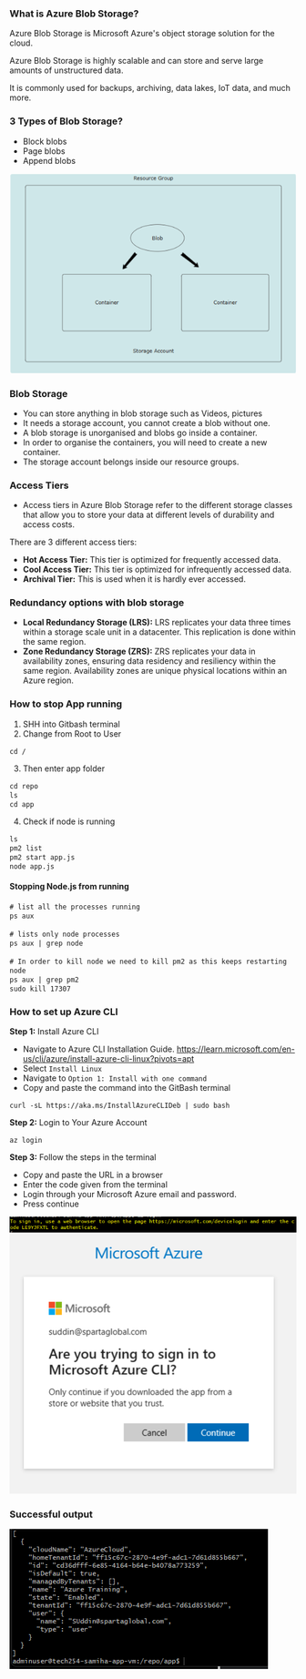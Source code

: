 ### What is Azure Blob Storage?

Azure Blob Storage is Microsoft Azure's object storage solution for the cloud.

Azure Blob Storage is highly scalable and can store and serve large amounts of unstructured data.

It is commonly used for backups, archiving, data lakes, IoT data, and much more.

### 3 Types of Blob Storage?
- Block blobs
- Page blobs
- Append blobs

![alt text](Images/blob.png)

### Blob Storage 
- You can store anything in blob storage such as Videos, pictures 
- It needs a storage account, you cannot create a blob without one. 
- A blob storage is unorganised and blobs go inside a container.
- In order to organise the containers, you will need to create a new container.
- The storage account belongs inside our resource groups.

### Access Tiers 

- Access tiers in Azure Blob Storage refer to the different storage classes that allow you to store your data at different levels of durability and access costs. 

There are 3 different access tiers: <br>
- **Hot Access Tier:** This tier is optimized for frequently accessed data. <br>
- **Cool Access Tier:** This tier is optimized for infrequently accessed data. <br>
- **Archival Tier:** This is used when it is hardly ever accessed. 

### Redundancy options with blob storage
- **Local Redundancy Storage (LRS):** LRS replicates your data three times within a storage scale unit in a datacenter. This replication is done within the same region.
- **Zone Redundancy Storage (ZRS):** ZRS replicates your data in availability zones, ensuring data residency and resiliency within the same region. Availability zones are unique physical locations within an Azure region.

### How to stop App running

1. SHH into Gitbash terminal 
2. Change from Root to User 
```
cd /
```
3. Then enter app folder
```
cd repo
ls
cd app
```

4. Check if node is running
```
ls
pm2 list
pm2 start app.js
node app.js
```

#### Stopping Node.js from running

```
# list all the processes running
ps aux 

# lists only node processes
ps aux | grep node

# In order to kill node we need to kill pm2 as this keeps restarting node 
ps aux | grep pm2
sudo kill 17307
```

### How to set up Azure CLI

**Step 1:** Install Azure CLI
- Navigate to Azure CLI Installation Guide.
https://learn.microsoft.com/en-us/cli/azure/install-azure-cli-linux?pivots=apt
- Select `Install Linux`
- Navigate to `Option 1: Install with one command`
- Copy and paste the command into the GitBash terminal
```
curl -sL https://aka.ms/InstallAzureCLIDeb | sudo bash
```

**Step 2:** Login to Your Azure Account

```
az login
```
**Step 3:** Follow the steps in the terminal 
- Copy and paste the URL in a browser
- Enter the code given from the terminal
- Login through your Microsoft Azure email and password.
- Press continue

![alt text](Images/cli.png)
![alt text](Images/cli2.png)

### Successful output 

![alt text](Images/cli3.png)
